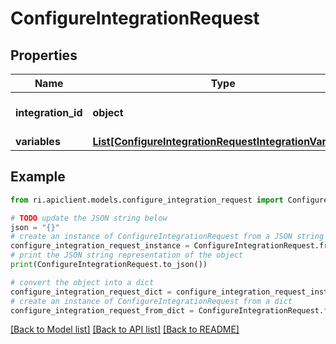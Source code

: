 # ConfigureIntegrationRequest


## Properties

Name | Type | Description | Notes
------------ | ------------- | ------------- | -------------
**integration_id** | **object** | Unique ID of an object in RIME. | [optional] 
**variables** | [**List[ConfigureIntegrationRequestIntegrationVariable]**](ConfigureIntegrationRequestIntegrationVariable.md) |  | 

## Example

```python
from ri.apiclient.models.configure_integration_request import ConfigureIntegrationRequest

# TODO update the JSON string below
json = "{}"
# create an instance of ConfigureIntegrationRequest from a JSON string
configure_integration_request_instance = ConfigureIntegrationRequest.from_json(json)
# print the JSON string representation of the object
print(ConfigureIntegrationRequest.to_json())

# convert the object into a dict
configure_integration_request_dict = configure_integration_request_instance.to_dict()
# create an instance of ConfigureIntegrationRequest from a dict
configure_integration_request_from_dict = ConfigureIntegrationRequest.from_dict(configure_integration_request_dict)
```
[[Back to Model list]](../README.md#documentation-for-models) [[Back to API list]](../README.md#documentation-for-api-endpoints) [[Back to README]](../README.md)


